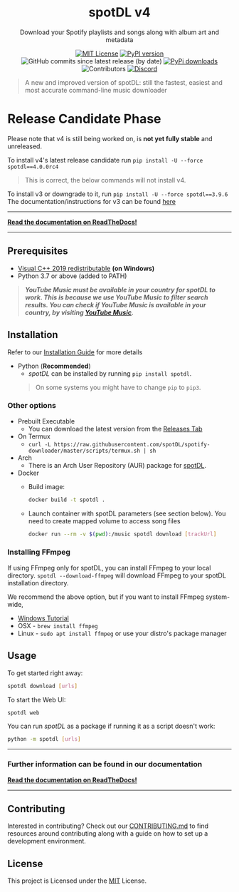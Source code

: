 <!--- mdformat-toc start --slug=github --->

<!---
!!! IF EDITING THE README, ENSURE TO COPY THE WHOLE FILE TO index.md in `/docs/`
--->

<div align="center">

# spotDL v4

Download your Spotify playlists and songs along with album art and metadata

[![MIT License](https://img.shields.io/apm/l/atomic-design-ui.svg?style=flat-square&color=44CC11)](https://github.com/spotDL/spotify-downloader/blob/master/LICENSE)
[![PyPI version](https://img.shields.io/pypi/pyversions/spotDL?color=%2344CC11&style=flat-square)](https://pypi.org/project/spotdl/)
![GitHub commits since latest release (by date)](https://img.shields.io/github/commits-since/spotDL/spotify-downloader/latest?color=44CC11&style=flat-square)
[![PyPi downloads](https://img.shields.io/pypi/dw/spotDL?label=downloads@pypi&color=344CC11&style=flat-square)](https://pypi.org/project/spotdl/)
![Contributors](https://img.shields.io/github/contributors/spotDL/spotify-downloader?style=flat-square)
[![Discord](https://img.shields.io/discord/771628785447337985?label=discord&logo=discord&style=flat-square)](https://discord.gg/xCa23pwJWY)

</div>

> A new and improved version of spotDL: still the fastest, easiest and most accurate command-line music downloader

# Release Candidate Phase

Please note that v4 is still being worked on, is **not yet fully stable** and unreleased.

To install v4's latest release candidate run `pip install -U --force spotdl==4.0.0rc4`
> This is correct, the below commands will not install v4.

To install v3 or downgrade to it, run `pip install -U --force spotdl==3.9.6`
The documentation/instructions for v3 can be found [here](https://github.com/spotDL/spotify-downloader/blob/v3/README.md)

---

**[Read the documentation on ReadTheDocs!](http://spotdl.rtfd.io/)**

---

## Prerequisites

- [Visual C++ 2019 redistributable](https://docs.microsoft.com/pl-pl/cpp/windows/latest-supported-vc-redist?view=msvc-170#visual-studio-2015-2017-2019-and-2022) **(on Windows)**
- Python 3.7 or above (added to PATH)

> **_YouTube Music must be available in your country for spotDL to work. This is because we use YouTube Music to filter search results. You can check if YouTube Music is available in your country, by visiting [YouTube Music](https://music.youtube.com)._**

## Installation

Refer to our [Installation Guide](https://spotdl.rtfd.io/en/latest/installation/) for more details


- Python (**Recommended**)
  - _spotDL_ can be installed by running `pip install spotdl`.
  > On some systems you might have to change `pip` to `pip3`.

### Other options

- Prebuilt Executable
  - You can download the latest version from the [Releases Tab](https://github.com/spotDL/spotify-downloader/releases)
- On Termux
  - `curl -L https://raw.githubusercontent.com/spotDL/spotify-downloader/master/scripts/termux.sh | sh`
- Arch
  - There is an Arch User Repository (AUR) package for [spotDL](https://aur.archlinux.org/packages/python-spotdl/).
- Docker
  - Build image:

    ```bash
    docker build -t spotdl .
    ```

  - Launch container with spotDL parameters (see section below). You need to create mapped volume to access song files

    ```bash
    docker run --rm -v $(pwd):/music spotdl download [trackUrl]
    ```


### Installing FFmpeg

If using FFmpeg only for spotDL, you can install FFmpeg to your local directory.
`spotdl --download-ffmpeg` will download FFmpeg to your spotDL installation directory.

We recommend the above option, but if you want to install FFmpeg system-wide,

- [Windows Tutorial](https://windowsloop.com/install-ffmpeg-windows-10/)
- OSX - `brew install ffmpeg`
- Linux - `sudo apt install ffmpeg` or use your distro's package manager

## Usage

To get started right away:

```sh
spotdl download [urls]
```

To start the Web UI:

```sh
spotdl web
```

You can run _spotDL_ as a package if running it as a script doesn't work:

```sh
python -m spotdl [urls]
```

---

### Further information can be found in our documentation

**[Read the documentation on ReadTheDocs!](http://spotdl.rtfd.io/)**

---

## Contributing

Interested in contributing? Check out our [CONTRIBUTING.md](docs/CONTRIBUTING.md) to find
resources around contributing along with a guide on how to set up a development environment.

## License

This project is Licensed under the [MIT](/LICENSE) License.
